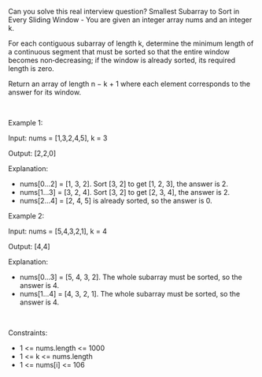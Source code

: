 Can you solve this real interview question? Smallest Subarray to Sort in Every Sliding Window - You are given an integer array nums and an integer k.

For each contiguous subarray of length k, determine the minimum length of a continuous segment that must be sorted so that the entire window becomes non‑decreasing; if the window is already sorted, its required length is zero.

Return an array of length n − k + 1 where each element corresponds to the answer for its window.

 

Example 1:

Input: nums = [1,3,2,4,5], k = 3

Output: [2,2,0]

Explanation:

 * nums[0...2] = [1, 3, 2]. Sort [3, 2] to get [1, 2, 3], the answer is 2.
 * nums[1...3] = [3, 2, 4]. Sort [3, 2] to get [2, 3, 4], the answer is 2.
 * nums[2...4] = [2, 4, 5] is already sorted, so the answer is 0.

Example 2:

Input: nums = [5,4,3,2,1], k = 4

Output: [4,4]

Explanation:

 * nums[0...3] = [5, 4, 3, 2]. The whole subarray must be sorted, so the answer is 4.
 * nums[1...4] = [4, 3, 2, 1]. The whole subarray must be sorted, so the answer is 4.

 

Constraints:

 * 1 <= nums.length <= 1000
 * 1 <= k <= nums.length
 * 1 <= nums[i] <= 106